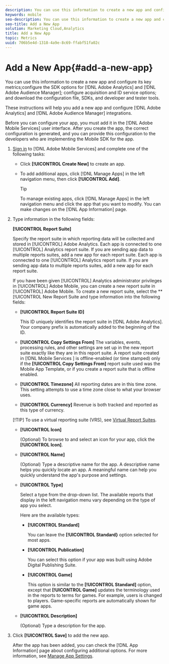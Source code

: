 ```yaml
---
description: You can use this information to create a new app and configure its key metrics;configure the SDK options for Adobe Analytics and Adobe Audience Manager;configure acquisition and ID service options;and download the configuration file, SDKs, and developer and tester tools.
keywords: mobile
seo-description: You can use this information to create a new app and configure its key metrics;configure the SDK options for Adobe Analytics and Adobe Audience Manager;configure acquisition and ID service options;and download the configuration file, SDKs, and developer and tester tools.
seo-title: Add a New App
solution: Marketing Cloud,Analytics
title: Add a New App
topic: Metrics
uuid: 706b5e4d-1318-4a9e-8c69-ffabf51fa02c
---
```


# Add a New App{#add-a-new-app}

You can use this information to create a new app and configure its key metrics;configure the SDK options for [!DNL Adobe Analytics] and [!DNL Adobe Audience Manager]; configure acquisition and ID service options; and download the configuration file, SDKs, and developer and tester tools.

 These instructions will help you add a new app and configure [!DNL Adobe Analytics] and [!DNL Adobe Audience Manager] integrations.

Before you can configure your app, you must add it in the [!DNL Adobe Mobile Services] user interface. After you create the app, the correct configuration is generated, and you can provide this configuration to the developers who are implementing the Mobile SDK for the app. 

1. [Sign in](../gs/gs-signin.md#concept_7C5CF11607B4441EBE22982E955D1D5E) to [!DNL Adobe Mobile Services] and complete one of the following tasks:

    * Click **[!UICONTROL Create New]** to create an app. 
    * To add additional apps, click [!DNL Manage Apps] in the left navigation menu, then click **[!UICONTROL Add]**.

      >[!TIP]
      >
      >To manage existing apps, click [!DNL Manage Apps] in the left navigation menu and click the app that you want to modify. You can make changes on the [!DNL App Information] page.

1. Type information in the following fields:

   **[!UICONTROL Report Suite]**

     Specify the report suite in which reporting data will be collected and stored in [!UICONTROL] Adobe Analytics. Each app is connected to one [!UICONTROL] Analytics </span> report suite. If you are sending app data to multiple reports suites, add a new app for each report suite. Each app is connected to one [!UICONTROL] Analytics report suite. If you are sending app data to multiple reports suites, add a new app for each report suite.

     If you have been given [!UICONTROL] Analytics  administrator privileges in [!UICONTROL] Adobe Mobile, you can create a new report suite in [!UICONTROL] Adobe Mobile. To create a new report suite, select the **[!UICONTROL New Report Suite and type information into the following fields:

      * **[!UICONTROL Report Suite ID]**

        This ID uniquely identifies the report suite in [!DNL Adobe Analytics]. Your company prefix is automatically added to the beginning of the ID.  
      * **[!UICONTROL Copy Settings From]**
        The variables, events, processing rules, and other settings are set up in the new report suite exactly like they are in this report suite. A report suite created in [!DNL Mobile Services ] is offline-enabled (or time stamped) only if the **[!UICONTROL Copy Settings From]** report suite used was the Mobile App Template, or if you create a report suite that is offline enabled.

      * **[!UICONTROL Timezone]**
        All reporting dates are in this time zone. This setting attempts to use a time zone close to what your browser uses.

      * **[!UICONTROL Currency]**
        Revenue is both tracked and reported as this type of currency.

      [!TIP] To use a virtual reporting suite (VRS), see [Virtual Report Suites](../manage-apps/c-mob-vrs.md).  

   * **[!UICONTROL Icon]**

      (Optional) To browse to and select an icon for your app, click the **[!UICONTROL Icon]**.

   * **[!UICONTROL Name]**

      (Optional) Type a descriptive name for the app. A descriptive name helps you quickly locate an app. A meaningful name can help you quickly understand the app's purpose and settings.

   * **[!UICONTROL Type]**

      Select a type from the drop-down list. The available reports that display in the left navigation menu vary depending on the type of app you select.

      Here are the available types:

      * **[!UICONTROL Standard]**

           You can leave the **[!UICONTROL Standard}** option selected for most apps.

      * **[!UICONTROL Publication]**

          You can select this option if your app was built using Adobe Digital Publishing Suite.

      * **[!UICONTROL Game]**

        This option is similar to the **[!UICONTROL Standard]** option, except that **[!UICONTROL Game]** updates the terminology used in the reports to terms for games. For example, users is changed to players. Game-specific reports are automatically shown for game apps.

   * **[!UICONTROL Description]**

      (Optional) Type a description for the app.

1. Click **[!UICONTROL Save]** to add the new app.

   After the app has been added, you can check the [!DNL App Information] page about configuring additional options. For more information, see [Manage App Settings](../c-manage-app-settings/c-manage-app-settings.md#concept_3A1E216CB91D43C5BE343CF2D9398D27).
